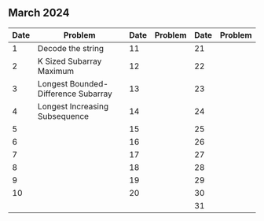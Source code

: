 ## March 2024

| Date | Problem                             | Date | Problem | Date | Problem |
| ---- | ----------------------------------- | ---- | ------- | ---- | ------- |
| 1    | Decode the string                   | 11   |         | 21   |         |
| 2    | K Sized Subarray Maximum            | 12   |         | 22   |         |
| 3    | Longest Bounded-Difference Subarray | 13   |         | 23   |         |
| 4    | Longest Increasing Subsequence      | 14   |         | 24   |         |
| 5    |                                     | 15   |         | 25   |         |
| 6    |                                     | 16   |         | 26   |         |
| 7    |                                     | 17   |         | 27   |         |
| 8    |                                     | 18   |         | 28   |         |
| 9    |                                     | 19   |         | 29   |         |
| 10   |                                     | 20   |         | 30   |         |
|      |                                     |      |         | 31   |         |
